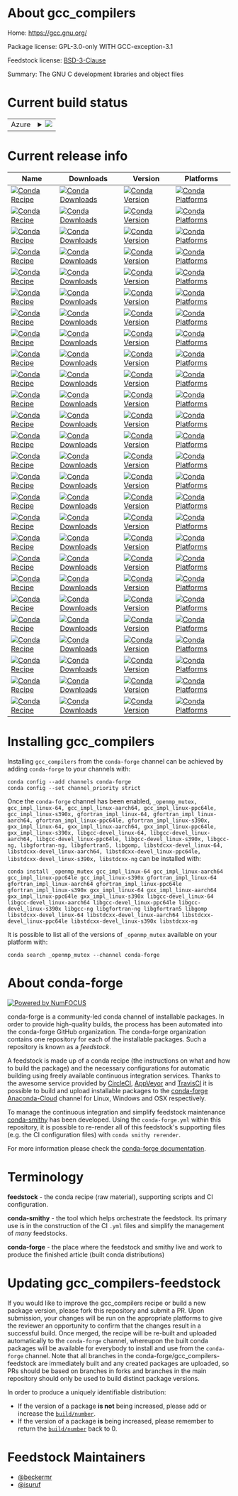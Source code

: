 About gcc_compilers
===================

Home: https://gcc.gnu.org/

Package license: GPL-3.0-only WITH GCC-exception-3.1

Feedstock license: [BSD-3-Clause](https://github.com/conda-forge/ctng-compilers-feedstock/blob/master/LICENSE.txt)

Summary: The GNU C development libraries and object files

Current build status
====================


<table>
    
  <tr>
    <td>Azure</td>
    <td>
      <details>
        <summary>
          <a href="https://dev.azure.com/conda-forge/feedstock-builds/_build/latest?definitionId=8107&branchName=master">
            <img src="https://dev.azure.com/conda-forge/feedstock-builds/_apis/build/status/ctng-compilers-feedstock?branchName=master">
          </a>
        </summary>
        <table>
          <thead><tr><th>Variant</th><th>Status</th></tr></thead>
          <tbody><tr>
              <td>linux_64_cross_target_platformlinux-64gcc_machinex86_64gcc_version10.3.0glibc_version2.12</td>
              <td>
                <a href="https://dev.azure.com/conda-forge/feedstock-builds/_build/latest?definitionId=8107&branchName=master">
                  <img src="https://dev.azure.com/conda-forge/feedstock-builds/_apis/build/status/ctng-compilers-feedstock?branchName=master&jobName=linux&configuration=linux_64_cross_target_platformlinux-64gcc_machinex86_64gcc_version10.3.0glibc_version2.12" alt="variant">
                </a>
              </td>
            </tr><tr>
              <td>linux_64_cross_target_platformlinux-64gcc_machinex86_64gcc_version11.1.0glibc_version2.12</td>
              <td>
                <a href="https://dev.azure.com/conda-forge/feedstock-builds/_build/latest?definitionId=8107&branchName=master">
                  <img src="https://dev.azure.com/conda-forge/feedstock-builds/_apis/build/status/ctng-compilers-feedstock?branchName=master&jobName=linux&configuration=linux_64_cross_target_platformlinux-64gcc_machinex86_64gcc_version11.1.0glibc_version2.12" alt="variant">
                </a>
              </td>
            </tr><tr>
              <td>linux_64_cross_target_platformlinux-64gcc_machinex86_64gcc_version9.4.0glibc_version2.12</td>
              <td>
                <a href="https://dev.azure.com/conda-forge/feedstock-builds/_build/latest?definitionId=8107&branchName=master">
                  <img src="https://dev.azure.com/conda-forge/feedstock-builds/_apis/build/status/ctng-compilers-feedstock?branchName=master&jobName=linux&configuration=linux_64_cross_target_platformlinux-64gcc_machinex86_64gcc_version9.4.0glibc_version2.12" alt="variant">
                </a>
              </td>
            </tr><tr>
              <td>linux_64_cross_target_platformlinux-aarch64gcc_machineaarch64gcc_version10.3.0glibc_version2.17</td>
              <td>
                <a href="https://dev.azure.com/conda-forge/feedstock-builds/_build/latest?definitionId=8107&branchName=master">
                  <img src="https://dev.azure.com/conda-forge/feedstock-builds/_apis/build/status/ctng-compilers-feedstock?branchName=master&jobName=linux&configuration=linux_64_cross_target_platformlinux-aarch64gcc_machineaarch64gcc_version10.3.0glibc_version2.17" alt="variant">
                </a>
              </td>
            </tr><tr>
              <td>linux_64_cross_target_platformlinux-aarch64gcc_machineaarch64gcc_version11.1.0glibc_version2.17</td>
              <td>
                <a href="https://dev.azure.com/conda-forge/feedstock-builds/_build/latest?definitionId=8107&branchName=master">
                  <img src="https://dev.azure.com/conda-forge/feedstock-builds/_apis/build/status/ctng-compilers-feedstock?branchName=master&jobName=linux&configuration=linux_64_cross_target_platformlinux-aarch64gcc_machineaarch64gcc_version11.1.0glibc_version2.17" alt="variant">
                </a>
              </td>
            </tr><tr>
              <td>linux_64_cross_target_platformlinux-aarch64gcc_machineaarch64gcc_version9.4.0glibc_version2.17</td>
              <td>
                <a href="https://dev.azure.com/conda-forge/feedstock-builds/_build/latest?definitionId=8107&branchName=master">
                  <img src="https://dev.azure.com/conda-forge/feedstock-builds/_apis/build/status/ctng-compilers-feedstock?branchName=master&jobName=linux&configuration=linux_64_cross_target_platformlinux-aarch64gcc_machineaarch64gcc_version9.4.0glibc_version2.17" alt="variant">
                </a>
              </td>
            </tr><tr>
              <td>linux_64_cross_target_platformlinux-ppc64legcc_machinepowerpc64legcc_version10.3.0glibc_version2.17</td>
              <td>
                <a href="https://dev.azure.com/conda-forge/feedstock-builds/_build/latest?definitionId=8107&branchName=master">
                  <img src="https://dev.azure.com/conda-forge/feedstock-builds/_apis/build/status/ctng-compilers-feedstock?branchName=master&jobName=linux&configuration=linux_64_cross_target_platformlinux-ppc64legcc_machinepowerpc64legcc_version10.3.0glibc_version2.17" alt="variant">
                </a>
              </td>
            </tr><tr>
              <td>linux_64_cross_target_platformlinux-ppc64legcc_machinepowerpc64legcc_version11.1.0glibc_version2.17</td>
              <td>
                <a href="https://dev.azure.com/conda-forge/feedstock-builds/_build/latest?definitionId=8107&branchName=master">
                  <img src="https://dev.azure.com/conda-forge/feedstock-builds/_apis/build/status/ctng-compilers-feedstock?branchName=master&jobName=linux&configuration=linux_64_cross_target_platformlinux-ppc64legcc_machinepowerpc64legcc_version11.1.0glibc_version2.17" alt="variant">
                </a>
              </td>
            </tr><tr>
              <td>linux_64_cross_target_platformlinux-ppc64legcc_machinepowerpc64legcc_version9.4.0glibc_version2.17</td>
              <td>
                <a href="https://dev.azure.com/conda-forge/feedstock-builds/_build/latest?definitionId=8107&branchName=master">
                  <img src="https://dev.azure.com/conda-forge/feedstock-builds/_apis/build/status/ctng-compilers-feedstock?branchName=master&jobName=linux&configuration=linux_64_cross_target_platformlinux-ppc64legcc_machinepowerpc64legcc_version9.4.0glibc_version2.17" alt="variant">
                </a>
              </td>
            </tr><tr>
              <td>linux_64_cross_target_platformlinux-s390xgcc_machines390xgcc_version10.3.0glibc_version2.17</td>
              <td>
                <a href="https://dev.azure.com/conda-forge/feedstock-builds/_build/latest?definitionId=8107&branchName=master">
                  <img src="https://dev.azure.com/conda-forge/feedstock-builds/_apis/build/status/ctng-compilers-feedstock?branchName=master&jobName=linux&configuration=linux_64_cross_target_platformlinux-s390xgcc_machines390xgcc_version10.3.0glibc_version2.17" alt="variant">
                </a>
              </td>
            </tr><tr>
              <td>linux_64_cross_target_platformlinux-s390xgcc_machines390xgcc_version11.1.0glibc_version2.17</td>
              <td>
                <a href="https://dev.azure.com/conda-forge/feedstock-builds/_build/latest?definitionId=8107&branchName=master">
                  <img src="https://dev.azure.com/conda-forge/feedstock-builds/_apis/build/status/ctng-compilers-feedstock?branchName=master&jobName=linux&configuration=linux_64_cross_target_platformlinux-s390xgcc_machines390xgcc_version11.1.0glibc_version2.17" alt="variant">
                </a>
              </td>
            </tr><tr>
              <td>linux_64_cross_target_platformlinux-s390xgcc_machines390xgcc_version9.4.0glibc_version2.17</td>
              <td>
                <a href="https://dev.azure.com/conda-forge/feedstock-builds/_build/latest?definitionId=8107&branchName=master">
                  <img src="https://dev.azure.com/conda-forge/feedstock-builds/_apis/build/status/ctng-compilers-feedstock?branchName=master&jobName=linux&configuration=linux_64_cross_target_platformlinux-s390xgcc_machines390xgcc_version9.4.0glibc_version2.17" alt="variant">
                </a>
              </td>
            </tr><tr>
              <td>linux_aarch64_cross_target_platformlinux-64gcc_machinex86_64gcc_version10.3.0glibc_version2.12</td>
              <td>
                <a href="https://dev.azure.com/conda-forge/feedstock-builds/_build/latest?definitionId=8107&branchName=master">
                  <img src="https://dev.azure.com/conda-forge/feedstock-builds/_apis/build/status/ctng-compilers-feedstock?branchName=master&jobName=linux&configuration=linux_aarch64_cross_target_platformlinux-64gcc_machinex86_64gcc_version10.3.0glibc_version2.12" alt="variant">
                </a>
              </td>
            </tr><tr>
              <td>linux_aarch64_cross_target_platformlinux-64gcc_machinex86_64gcc_version11.1.0glibc_version2.12</td>
              <td>
                <a href="https://dev.azure.com/conda-forge/feedstock-builds/_build/latest?definitionId=8107&branchName=master">
                  <img src="https://dev.azure.com/conda-forge/feedstock-builds/_apis/build/status/ctng-compilers-feedstock?branchName=master&jobName=linux&configuration=linux_aarch64_cross_target_platformlinux-64gcc_machinex86_64gcc_version11.1.0glibc_version2.12" alt="variant">
                </a>
              </td>
            </tr><tr>
              <td>linux_aarch64_cross_target_platformlinux-64gcc_machinex86_64gcc_version9.4.0glibc_version2.12</td>
              <td>
                <a href="https://dev.azure.com/conda-forge/feedstock-builds/_build/latest?definitionId=8107&branchName=master">
                  <img src="https://dev.azure.com/conda-forge/feedstock-builds/_apis/build/status/ctng-compilers-feedstock?branchName=master&jobName=linux&configuration=linux_aarch64_cross_target_platformlinux-64gcc_machinex86_64gcc_version9.4.0glibc_version2.12" alt="variant">
                </a>
              </td>
            </tr><tr>
              <td>linux_aarch64_cross_target_platformlinux-aarch64gcc_machineaarch64gcc_version10.3.0glibc_version2.17</td>
              <td>
                <a href="https://dev.azure.com/conda-forge/feedstock-builds/_build/latest?definitionId=8107&branchName=master">
                  <img src="https://dev.azure.com/conda-forge/feedstock-builds/_apis/build/status/ctng-compilers-feedstock?branchName=master&jobName=linux&configuration=linux_aarch64_cross_target_platformlinux-aarch64gcc_machineaarch64gcc_version10.3.0glibc_version2.17" alt="variant">
                </a>
              </td>
            </tr><tr>
              <td>linux_aarch64_cross_target_platformlinux-aarch64gcc_machineaarch64gcc_version11.1.0glibc_version2.17</td>
              <td>
                <a href="https://dev.azure.com/conda-forge/feedstock-builds/_build/latest?definitionId=8107&branchName=master">
                  <img src="https://dev.azure.com/conda-forge/feedstock-builds/_apis/build/status/ctng-compilers-feedstock?branchName=master&jobName=linux&configuration=linux_aarch64_cross_target_platformlinux-aarch64gcc_machineaarch64gcc_version11.1.0glibc_version2.17" alt="variant">
                </a>
              </td>
            </tr><tr>
              <td>linux_aarch64_cross_target_platformlinux-aarch64gcc_machineaarch64gcc_version9.4.0glibc_version2.17</td>
              <td>
                <a href="https://dev.azure.com/conda-forge/feedstock-builds/_build/latest?definitionId=8107&branchName=master">
                  <img src="https://dev.azure.com/conda-forge/feedstock-builds/_apis/build/status/ctng-compilers-feedstock?branchName=master&jobName=linux&configuration=linux_aarch64_cross_target_platformlinux-aarch64gcc_machineaarch64gcc_version9.4.0glibc_version2.17" alt="variant">
                </a>
              </td>
            </tr><tr>
              <td>linux_aarch64_cross_target_platformlinux-ppc64legcc_machinepowerpc64legcc_version10.3.0glibc_version2.17</td>
              <td>
                <a href="https://dev.azure.com/conda-forge/feedstock-builds/_build/latest?definitionId=8107&branchName=master">
                  <img src="https://dev.azure.com/conda-forge/feedstock-builds/_apis/build/status/ctng-compilers-feedstock?branchName=master&jobName=linux&configuration=linux_aarch64_cross_target_platformlinux-ppc64legcc_machinepowerpc64legcc_version10.3.0glibc_version2.17" alt="variant">
                </a>
              </td>
            </tr><tr>
              <td>linux_aarch64_cross_target_platformlinux-ppc64legcc_machinepowerpc64legcc_version11.1.0glibc_version2.17</td>
              <td>
                <a href="https://dev.azure.com/conda-forge/feedstock-builds/_build/latest?definitionId=8107&branchName=master">
                  <img src="https://dev.azure.com/conda-forge/feedstock-builds/_apis/build/status/ctng-compilers-feedstock?branchName=master&jobName=linux&configuration=linux_aarch64_cross_target_platformlinux-ppc64legcc_machinepowerpc64legcc_version11.1.0glibc_version2.17" alt="variant">
                </a>
              </td>
            </tr><tr>
              <td>linux_aarch64_cross_target_platformlinux-ppc64legcc_machinepowerpc64legcc_version9.4.0glibc_version2.17</td>
              <td>
                <a href="https://dev.azure.com/conda-forge/feedstock-builds/_build/latest?definitionId=8107&branchName=master">
                  <img src="https://dev.azure.com/conda-forge/feedstock-builds/_apis/build/status/ctng-compilers-feedstock?branchName=master&jobName=linux&configuration=linux_aarch64_cross_target_platformlinux-ppc64legcc_machinepowerpc64legcc_version9.4.0glibc_version2.17" alt="variant">
                </a>
              </td>
            </tr><tr>
              <td>linux_aarch64_cross_target_platformlinux-s390xgcc_machines390xgcc_version10.3.0glibc_version2.17</td>
              <td>
                <a href="https://dev.azure.com/conda-forge/feedstock-builds/_build/latest?definitionId=8107&branchName=master">
                  <img src="https://dev.azure.com/conda-forge/feedstock-builds/_apis/build/status/ctng-compilers-feedstock?branchName=master&jobName=linux&configuration=linux_aarch64_cross_target_platformlinux-s390xgcc_machines390xgcc_version10.3.0glibc_version2.17" alt="variant">
                </a>
              </td>
            </tr><tr>
              <td>linux_aarch64_cross_target_platformlinux-s390xgcc_machines390xgcc_version11.1.0glibc_version2.17</td>
              <td>
                <a href="https://dev.azure.com/conda-forge/feedstock-builds/_build/latest?definitionId=8107&branchName=master">
                  <img src="https://dev.azure.com/conda-forge/feedstock-builds/_apis/build/status/ctng-compilers-feedstock?branchName=master&jobName=linux&configuration=linux_aarch64_cross_target_platformlinux-s390xgcc_machines390xgcc_version11.1.0glibc_version2.17" alt="variant">
                </a>
              </td>
            </tr><tr>
              <td>linux_aarch64_cross_target_platformlinux-s390xgcc_machines390xgcc_version9.4.0glibc_version2.17</td>
              <td>
                <a href="https://dev.azure.com/conda-forge/feedstock-builds/_build/latest?definitionId=8107&branchName=master">
                  <img src="https://dev.azure.com/conda-forge/feedstock-builds/_apis/build/status/ctng-compilers-feedstock?branchName=master&jobName=linux&configuration=linux_aarch64_cross_target_platformlinux-s390xgcc_machines390xgcc_version9.4.0glibc_version2.17" alt="variant">
                </a>
              </td>
            </tr><tr>
              <td>linux_ppc64le_cross_target_platformlinux-64gcc_machinex86_64gcc_version10.3.0glibc_version2.12</td>
              <td>
                <a href="https://dev.azure.com/conda-forge/feedstock-builds/_build/latest?definitionId=8107&branchName=master">
                  <img src="https://dev.azure.com/conda-forge/feedstock-builds/_apis/build/status/ctng-compilers-feedstock?branchName=master&jobName=linux&configuration=linux_ppc64le_cross_target_platformlinux-64gcc_machinex86_64gcc_version10.3.0glibc_version2.12" alt="variant">
                </a>
              </td>
            </tr><tr>
              <td>linux_ppc64le_cross_target_platformlinux-64gcc_machinex86_64gcc_version11.1.0glibc_version2.12</td>
              <td>
                <a href="https://dev.azure.com/conda-forge/feedstock-builds/_build/latest?definitionId=8107&branchName=master">
                  <img src="https://dev.azure.com/conda-forge/feedstock-builds/_apis/build/status/ctng-compilers-feedstock?branchName=master&jobName=linux&configuration=linux_ppc64le_cross_target_platformlinux-64gcc_machinex86_64gcc_version11.1.0glibc_version2.12" alt="variant">
                </a>
              </td>
            </tr><tr>
              <td>linux_ppc64le_cross_target_platformlinux-64gcc_machinex86_64gcc_version9.4.0glibc_version2.12</td>
              <td>
                <a href="https://dev.azure.com/conda-forge/feedstock-builds/_build/latest?definitionId=8107&branchName=master">
                  <img src="https://dev.azure.com/conda-forge/feedstock-builds/_apis/build/status/ctng-compilers-feedstock?branchName=master&jobName=linux&configuration=linux_ppc64le_cross_target_platformlinux-64gcc_machinex86_64gcc_version9.4.0glibc_version2.12" alt="variant">
                </a>
              </td>
            </tr><tr>
              <td>linux_ppc64le_cross_target_platformlinux-aarch64gcc_machineaarch64gcc_version10.3.0glibc_version2.17</td>
              <td>
                <a href="https://dev.azure.com/conda-forge/feedstock-builds/_build/latest?definitionId=8107&branchName=master">
                  <img src="https://dev.azure.com/conda-forge/feedstock-builds/_apis/build/status/ctng-compilers-feedstock?branchName=master&jobName=linux&configuration=linux_ppc64le_cross_target_platformlinux-aarch64gcc_machineaarch64gcc_version10.3.0glibc_version2.17" alt="variant">
                </a>
              </td>
            </tr><tr>
              <td>linux_ppc64le_cross_target_platformlinux-aarch64gcc_machineaarch64gcc_version11.1.0glibc_version2.17</td>
              <td>
                <a href="https://dev.azure.com/conda-forge/feedstock-builds/_build/latest?definitionId=8107&branchName=master">
                  <img src="https://dev.azure.com/conda-forge/feedstock-builds/_apis/build/status/ctng-compilers-feedstock?branchName=master&jobName=linux&configuration=linux_ppc64le_cross_target_platformlinux-aarch64gcc_machineaarch64gcc_version11.1.0glibc_version2.17" alt="variant">
                </a>
              </td>
            </tr><tr>
              <td>linux_ppc64le_cross_target_platformlinux-aarch64gcc_machineaarch64gcc_version9.4.0glibc_version2.17</td>
              <td>
                <a href="https://dev.azure.com/conda-forge/feedstock-builds/_build/latest?definitionId=8107&branchName=master">
                  <img src="https://dev.azure.com/conda-forge/feedstock-builds/_apis/build/status/ctng-compilers-feedstock?branchName=master&jobName=linux&configuration=linux_ppc64le_cross_target_platformlinux-aarch64gcc_machineaarch64gcc_version9.4.0glibc_version2.17" alt="variant">
                </a>
              </td>
            </tr><tr>
              <td>linux_ppc64le_cross_target_platformlinux-ppc64legcc_machinepowerpc64legcc_version10.3.0glibc_version2.17</td>
              <td>
                <a href="https://dev.azure.com/conda-forge/feedstock-builds/_build/latest?definitionId=8107&branchName=master">
                  <img src="https://dev.azure.com/conda-forge/feedstock-builds/_apis/build/status/ctng-compilers-feedstock?branchName=master&jobName=linux&configuration=linux_ppc64le_cross_target_platformlinux-ppc64legcc_machinepowerpc64legcc_version10.3.0glibc_version2.17" alt="variant">
                </a>
              </td>
            </tr><tr>
              <td>linux_ppc64le_cross_target_platformlinux-ppc64legcc_machinepowerpc64legcc_version11.1.0glibc_version2.17</td>
              <td>
                <a href="https://dev.azure.com/conda-forge/feedstock-builds/_build/latest?definitionId=8107&branchName=master">
                  <img src="https://dev.azure.com/conda-forge/feedstock-builds/_apis/build/status/ctng-compilers-feedstock?branchName=master&jobName=linux&configuration=linux_ppc64le_cross_target_platformlinux-ppc64legcc_machinepowerpc64legcc_version11.1.0glibc_version2.17" alt="variant">
                </a>
              </td>
            </tr><tr>
              <td>linux_ppc64le_cross_target_platformlinux-ppc64legcc_machinepowerpc64legcc_version9.4.0glibc_version2.17</td>
              <td>
                <a href="https://dev.azure.com/conda-forge/feedstock-builds/_build/latest?definitionId=8107&branchName=master">
                  <img src="https://dev.azure.com/conda-forge/feedstock-builds/_apis/build/status/ctng-compilers-feedstock?branchName=master&jobName=linux&configuration=linux_ppc64le_cross_target_platformlinux-ppc64legcc_machinepowerpc64legcc_version9.4.0glibc_version2.17" alt="variant">
                </a>
              </td>
            </tr><tr>
              <td>linux_ppc64le_cross_target_platformlinux-s390xgcc_machines390xgcc_version10.3.0glibc_version2.17</td>
              <td>
                <a href="https://dev.azure.com/conda-forge/feedstock-builds/_build/latest?definitionId=8107&branchName=master">
                  <img src="https://dev.azure.com/conda-forge/feedstock-builds/_apis/build/status/ctng-compilers-feedstock?branchName=master&jobName=linux&configuration=linux_ppc64le_cross_target_platformlinux-s390xgcc_machines390xgcc_version10.3.0glibc_version2.17" alt="variant">
                </a>
              </td>
            </tr><tr>
              <td>linux_ppc64le_cross_target_platformlinux-s390xgcc_machines390xgcc_version11.1.0glibc_version2.17</td>
              <td>
                <a href="https://dev.azure.com/conda-forge/feedstock-builds/_build/latest?definitionId=8107&branchName=master">
                  <img src="https://dev.azure.com/conda-forge/feedstock-builds/_apis/build/status/ctng-compilers-feedstock?branchName=master&jobName=linux&configuration=linux_ppc64le_cross_target_platformlinux-s390xgcc_machines390xgcc_version11.1.0glibc_version2.17" alt="variant">
                </a>
              </td>
            </tr><tr>
              <td>linux_ppc64le_cross_target_platformlinux-s390xgcc_machines390xgcc_version9.4.0glibc_version2.17</td>
              <td>
                <a href="https://dev.azure.com/conda-forge/feedstock-builds/_build/latest?definitionId=8107&branchName=master">
                  <img src="https://dev.azure.com/conda-forge/feedstock-builds/_apis/build/status/ctng-compilers-feedstock?branchName=master&jobName=linux&configuration=linux_ppc64le_cross_target_platformlinux-s390xgcc_machines390xgcc_version9.4.0glibc_version2.17" alt="variant">
                </a>
              </td>
            </tr>
          </tbody>
        </table>
      </details>
    </td>
  </tr>
</table>

Current release info
====================

| Name | Downloads | Version | Platforms |
| --- | --- | --- | --- |
| [![Conda Recipe](https://img.shields.io/badge/recipe-_openmp_mutex-green.svg)](https://anaconda.org/conda-forge/_openmp_mutex) | [![Conda Downloads](https://img.shields.io/conda/dn/conda-forge/_openmp_mutex.svg)](https://anaconda.org/conda-forge/_openmp_mutex) | [![Conda Version](https://img.shields.io/conda/vn/conda-forge/_openmp_mutex.svg)](https://anaconda.org/conda-forge/_openmp_mutex) | [![Conda Platforms](https://img.shields.io/conda/pn/conda-forge/_openmp_mutex.svg)](https://anaconda.org/conda-forge/_openmp_mutex) |
| [![Conda Recipe](https://img.shields.io/badge/recipe-gcc_impl_linux--64-green.svg)](https://anaconda.org/conda-forge/gcc_impl_linux-64) | [![Conda Downloads](https://img.shields.io/conda/dn/conda-forge/gcc_impl_linux-64.svg)](https://anaconda.org/conda-forge/gcc_impl_linux-64) | [![Conda Version](https://img.shields.io/conda/vn/conda-forge/gcc_impl_linux-64.svg)](https://anaconda.org/conda-forge/gcc_impl_linux-64) | [![Conda Platforms](https://img.shields.io/conda/pn/conda-forge/gcc_impl_linux-64.svg)](https://anaconda.org/conda-forge/gcc_impl_linux-64) |
| [![Conda Recipe](https://img.shields.io/badge/recipe-gcc_impl_linux--aarch64-green.svg)](https://anaconda.org/conda-forge/gcc_impl_linux-aarch64) | [![Conda Downloads](https://img.shields.io/conda/dn/conda-forge/gcc_impl_linux-aarch64.svg)](https://anaconda.org/conda-forge/gcc_impl_linux-aarch64) | [![Conda Version](https://img.shields.io/conda/vn/conda-forge/gcc_impl_linux-aarch64.svg)](https://anaconda.org/conda-forge/gcc_impl_linux-aarch64) | [![Conda Platforms](https://img.shields.io/conda/pn/conda-forge/gcc_impl_linux-aarch64.svg)](https://anaconda.org/conda-forge/gcc_impl_linux-aarch64) |
| [![Conda Recipe](https://img.shields.io/badge/recipe-gcc_impl_linux--ppc64le-green.svg)](https://anaconda.org/conda-forge/gcc_impl_linux-ppc64le) | [![Conda Downloads](https://img.shields.io/conda/dn/conda-forge/gcc_impl_linux-ppc64le.svg)](https://anaconda.org/conda-forge/gcc_impl_linux-ppc64le) | [![Conda Version](https://img.shields.io/conda/vn/conda-forge/gcc_impl_linux-ppc64le.svg)](https://anaconda.org/conda-forge/gcc_impl_linux-ppc64le) | [![Conda Platforms](https://img.shields.io/conda/pn/conda-forge/gcc_impl_linux-ppc64le.svg)](https://anaconda.org/conda-forge/gcc_impl_linux-ppc64le) |
| [![Conda Recipe](https://img.shields.io/badge/recipe-gcc_impl_linux--s390x-green.svg)](https://anaconda.org/conda-forge/gcc_impl_linux-s390x) | [![Conda Downloads](https://img.shields.io/conda/dn/conda-forge/gcc_impl_linux-s390x.svg)](https://anaconda.org/conda-forge/gcc_impl_linux-s390x) | [![Conda Version](https://img.shields.io/conda/vn/conda-forge/gcc_impl_linux-s390x.svg)](https://anaconda.org/conda-forge/gcc_impl_linux-s390x) | [![Conda Platforms](https://img.shields.io/conda/pn/conda-forge/gcc_impl_linux-s390x.svg)](https://anaconda.org/conda-forge/gcc_impl_linux-s390x) |
| [![Conda Recipe](https://img.shields.io/badge/recipe-gfortran_impl_linux--64-green.svg)](https://anaconda.org/conda-forge/gfortran_impl_linux-64) | [![Conda Downloads](https://img.shields.io/conda/dn/conda-forge/gfortran_impl_linux-64.svg)](https://anaconda.org/conda-forge/gfortran_impl_linux-64) | [![Conda Version](https://img.shields.io/conda/vn/conda-forge/gfortran_impl_linux-64.svg)](https://anaconda.org/conda-forge/gfortran_impl_linux-64) | [![Conda Platforms](https://img.shields.io/conda/pn/conda-forge/gfortran_impl_linux-64.svg)](https://anaconda.org/conda-forge/gfortran_impl_linux-64) |
| [![Conda Recipe](https://img.shields.io/badge/recipe-gfortran_impl_linux--aarch64-green.svg)](https://anaconda.org/conda-forge/gfortran_impl_linux-aarch64) | [![Conda Downloads](https://img.shields.io/conda/dn/conda-forge/gfortran_impl_linux-aarch64.svg)](https://anaconda.org/conda-forge/gfortran_impl_linux-aarch64) | [![Conda Version](https://img.shields.io/conda/vn/conda-forge/gfortran_impl_linux-aarch64.svg)](https://anaconda.org/conda-forge/gfortran_impl_linux-aarch64) | [![Conda Platforms](https://img.shields.io/conda/pn/conda-forge/gfortran_impl_linux-aarch64.svg)](https://anaconda.org/conda-forge/gfortran_impl_linux-aarch64) |
| [![Conda Recipe](https://img.shields.io/badge/recipe-gfortran_impl_linux--ppc64le-green.svg)](https://anaconda.org/conda-forge/gfortran_impl_linux-ppc64le) | [![Conda Downloads](https://img.shields.io/conda/dn/conda-forge/gfortran_impl_linux-ppc64le.svg)](https://anaconda.org/conda-forge/gfortran_impl_linux-ppc64le) | [![Conda Version](https://img.shields.io/conda/vn/conda-forge/gfortran_impl_linux-ppc64le.svg)](https://anaconda.org/conda-forge/gfortran_impl_linux-ppc64le) | [![Conda Platforms](https://img.shields.io/conda/pn/conda-forge/gfortran_impl_linux-ppc64le.svg)](https://anaconda.org/conda-forge/gfortran_impl_linux-ppc64le) |
| [![Conda Recipe](https://img.shields.io/badge/recipe-gfortran_impl_linux--s390x-green.svg)](https://anaconda.org/conda-forge/gfortran_impl_linux-s390x) | [![Conda Downloads](https://img.shields.io/conda/dn/conda-forge/gfortran_impl_linux-s390x.svg)](https://anaconda.org/conda-forge/gfortran_impl_linux-s390x) | [![Conda Version](https://img.shields.io/conda/vn/conda-forge/gfortran_impl_linux-s390x.svg)](https://anaconda.org/conda-forge/gfortran_impl_linux-s390x) | [![Conda Platforms](https://img.shields.io/conda/pn/conda-forge/gfortran_impl_linux-s390x.svg)](https://anaconda.org/conda-forge/gfortran_impl_linux-s390x) |
| [![Conda Recipe](https://img.shields.io/badge/recipe-gxx_impl_linux--64-green.svg)](https://anaconda.org/conda-forge/gxx_impl_linux-64) | [![Conda Downloads](https://img.shields.io/conda/dn/conda-forge/gxx_impl_linux-64.svg)](https://anaconda.org/conda-forge/gxx_impl_linux-64) | [![Conda Version](https://img.shields.io/conda/vn/conda-forge/gxx_impl_linux-64.svg)](https://anaconda.org/conda-forge/gxx_impl_linux-64) | [![Conda Platforms](https://img.shields.io/conda/pn/conda-forge/gxx_impl_linux-64.svg)](https://anaconda.org/conda-forge/gxx_impl_linux-64) |
| [![Conda Recipe](https://img.shields.io/badge/recipe-gxx_impl_linux--aarch64-green.svg)](https://anaconda.org/conda-forge/gxx_impl_linux-aarch64) | [![Conda Downloads](https://img.shields.io/conda/dn/conda-forge/gxx_impl_linux-aarch64.svg)](https://anaconda.org/conda-forge/gxx_impl_linux-aarch64) | [![Conda Version](https://img.shields.io/conda/vn/conda-forge/gxx_impl_linux-aarch64.svg)](https://anaconda.org/conda-forge/gxx_impl_linux-aarch64) | [![Conda Platforms](https://img.shields.io/conda/pn/conda-forge/gxx_impl_linux-aarch64.svg)](https://anaconda.org/conda-forge/gxx_impl_linux-aarch64) |
| [![Conda Recipe](https://img.shields.io/badge/recipe-gxx_impl_linux--ppc64le-green.svg)](https://anaconda.org/conda-forge/gxx_impl_linux-ppc64le) | [![Conda Downloads](https://img.shields.io/conda/dn/conda-forge/gxx_impl_linux-ppc64le.svg)](https://anaconda.org/conda-forge/gxx_impl_linux-ppc64le) | [![Conda Version](https://img.shields.io/conda/vn/conda-forge/gxx_impl_linux-ppc64le.svg)](https://anaconda.org/conda-forge/gxx_impl_linux-ppc64le) | [![Conda Platforms](https://img.shields.io/conda/pn/conda-forge/gxx_impl_linux-ppc64le.svg)](https://anaconda.org/conda-forge/gxx_impl_linux-ppc64le) |
| [![Conda Recipe](https://img.shields.io/badge/recipe-gxx_impl_linux--s390x-green.svg)](https://anaconda.org/conda-forge/gxx_impl_linux-s390x) | [![Conda Downloads](https://img.shields.io/conda/dn/conda-forge/gxx_impl_linux-s390x.svg)](https://anaconda.org/conda-forge/gxx_impl_linux-s390x) | [![Conda Version](https://img.shields.io/conda/vn/conda-forge/gxx_impl_linux-s390x.svg)](https://anaconda.org/conda-forge/gxx_impl_linux-s390x) | [![Conda Platforms](https://img.shields.io/conda/pn/conda-forge/gxx_impl_linux-s390x.svg)](https://anaconda.org/conda-forge/gxx_impl_linux-s390x) |
| [![Conda Recipe](https://img.shields.io/badge/recipe-libgcc--devel_linux--64-green.svg)](https://anaconda.org/conda-forge/libgcc-devel_linux-64) | [![Conda Downloads](https://img.shields.io/conda/dn/conda-forge/libgcc-devel_linux-64.svg)](https://anaconda.org/conda-forge/libgcc-devel_linux-64) | [![Conda Version](https://img.shields.io/conda/vn/conda-forge/libgcc-devel_linux-64.svg)](https://anaconda.org/conda-forge/libgcc-devel_linux-64) | [![Conda Platforms](https://img.shields.io/conda/pn/conda-forge/libgcc-devel_linux-64.svg)](https://anaconda.org/conda-forge/libgcc-devel_linux-64) |
| [![Conda Recipe](https://img.shields.io/badge/recipe-libgcc--devel_linux--aarch64-green.svg)](https://anaconda.org/conda-forge/libgcc-devel_linux-aarch64) | [![Conda Downloads](https://img.shields.io/conda/dn/conda-forge/libgcc-devel_linux-aarch64.svg)](https://anaconda.org/conda-forge/libgcc-devel_linux-aarch64) | [![Conda Version](https://img.shields.io/conda/vn/conda-forge/libgcc-devel_linux-aarch64.svg)](https://anaconda.org/conda-forge/libgcc-devel_linux-aarch64) | [![Conda Platforms](https://img.shields.io/conda/pn/conda-forge/libgcc-devel_linux-aarch64.svg)](https://anaconda.org/conda-forge/libgcc-devel_linux-aarch64) |
| [![Conda Recipe](https://img.shields.io/badge/recipe-libgcc--devel_linux--ppc64le-green.svg)](https://anaconda.org/conda-forge/libgcc-devel_linux-ppc64le) | [![Conda Downloads](https://img.shields.io/conda/dn/conda-forge/libgcc-devel_linux-ppc64le.svg)](https://anaconda.org/conda-forge/libgcc-devel_linux-ppc64le) | [![Conda Version](https://img.shields.io/conda/vn/conda-forge/libgcc-devel_linux-ppc64le.svg)](https://anaconda.org/conda-forge/libgcc-devel_linux-ppc64le) | [![Conda Platforms](https://img.shields.io/conda/pn/conda-forge/libgcc-devel_linux-ppc64le.svg)](https://anaconda.org/conda-forge/libgcc-devel_linux-ppc64le) |
| [![Conda Recipe](https://img.shields.io/badge/recipe-libgcc--devel_linux--s390x-green.svg)](https://anaconda.org/conda-forge/libgcc-devel_linux-s390x) | [![Conda Downloads](https://img.shields.io/conda/dn/conda-forge/libgcc-devel_linux-s390x.svg)](https://anaconda.org/conda-forge/libgcc-devel_linux-s390x) | [![Conda Version](https://img.shields.io/conda/vn/conda-forge/libgcc-devel_linux-s390x.svg)](https://anaconda.org/conda-forge/libgcc-devel_linux-s390x) | [![Conda Platforms](https://img.shields.io/conda/pn/conda-forge/libgcc-devel_linux-s390x.svg)](https://anaconda.org/conda-forge/libgcc-devel_linux-s390x) |
| [![Conda Recipe](https://img.shields.io/badge/recipe-libgcc--ng-green.svg)](https://anaconda.org/conda-forge/libgcc-ng) | [![Conda Downloads](https://img.shields.io/conda/dn/conda-forge/libgcc-ng.svg)](https://anaconda.org/conda-forge/libgcc-ng) | [![Conda Version](https://img.shields.io/conda/vn/conda-forge/libgcc-ng.svg)](https://anaconda.org/conda-forge/libgcc-ng) | [![Conda Platforms](https://img.shields.io/conda/pn/conda-forge/libgcc-ng.svg)](https://anaconda.org/conda-forge/libgcc-ng) |
| [![Conda Recipe](https://img.shields.io/badge/recipe-libgfortran--ng-green.svg)](https://anaconda.org/conda-forge/libgfortran-ng) | [![Conda Downloads](https://img.shields.io/conda/dn/conda-forge/libgfortran-ng.svg)](https://anaconda.org/conda-forge/libgfortran-ng) | [![Conda Version](https://img.shields.io/conda/vn/conda-forge/libgfortran-ng.svg)](https://anaconda.org/conda-forge/libgfortran-ng) | [![Conda Platforms](https://img.shields.io/conda/pn/conda-forge/libgfortran-ng.svg)](https://anaconda.org/conda-forge/libgfortran-ng) |
| [![Conda Recipe](https://img.shields.io/badge/recipe-libgfortran5-green.svg)](https://anaconda.org/conda-forge/libgfortran5) | [![Conda Downloads](https://img.shields.io/conda/dn/conda-forge/libgfortran5.svg)](https://anaconda.org/conda-forge/libgfortran5) | [![Conda Version](https://img.shields.io/conda/vn/conda-forge/libgfortran5.svg)](https://anaconda.org/conda-forge/libgfortran5) | [![Conda Platforms](https://img.shields.io/conda/pn/conda-forge/libgfortran5.svg)](https://anaconda.org/conda-forge/libgfortran5) |
| [![Conda Recipe](https://img.shields.io/badge/recipe-libgomp-green.svg)](https://anaconda.org/conda-forge/libgomp) | [![Conda Downloads](https://img.shields.io/conda/dn/conda-forge/libgomp.svg)](https://anaconda.org/conda-forge/libgomp) | [![Conda Version](https://img.shields.io/conda/vn/conda-forge/libgomp.svg)](https://anaconda.org/conda-forge/libgomp) | [![Conda Platforms](https://img.shields.io/conda/pn/conda-forge/libgomp.svg)](https://anaconda.org/conda-forge/libgomp) |
| [![Conda Recipe](https://img.shields.io/badge/recipe-libstdcxx--devel_linux--64-green.svg)](https://anaconda.org/conda-forge/libstdcxx-devel_linux-64) | [![Conda Downloads](https://img.shields.io/conda/dn/conda-forge/libstdcxx-devel_linux-64.svg)](https://anaconda.org/conda-forge/libstdcxx-devel_linux-64) | [![Conda Version](https://img.shields.io/conda/vn/conda-forge/libstdcxx-devel_linux-64.svg)](https://anaconda.org/conda-forge/libstdcxx-devel_linux-64) | [![Conda Platforms](https://img.shields.io/conda/pn/conda-forge/libstdcxx-devel_linux-64.svg)](https://anaconda.org/conda-forge/libstdcxx-devel_linux-64) |
| [![Conda Recipe](https://img.shields.io/badge/recipe-libstdcxx--devel_linux--aarch64-green.svg)](https://anaconda.org/conda-forge/libstdcxx-devel_linux-aarch64) | [![Conda Downloads](https://img.shields.io/conda/dn/conda-forge/libstdcxx-devel_linux-aarch64.svg)](https://anaconda.org/conda-forge/libstdcxx-devel_linux-aarch64) | [![Conda Version](https://img.shields.io/conda/vn/conda-forge/libstdcxx-devel_linux-aarch64.svg)](https://anaconda.org/conda-forge/libstdcxx-devel_linux-aarch64) | [![Conda Platforms](https://img.shields.io/conda/pn/conda-forge/libstdcxx-devel_linux-aarch64.svg)](https://anaconda.org/conda-forge/libstdcxx-devel_linux-aarch64) |
| [![Conda Recipe](https://img.shields.io/badge/recipe-libstdcxx--devel_linux--ppc64le-green.svg)](https://anaconda.org/conda-forge/libstdcxx-devel_linux-ppc64le) | [![Conda Downloads](https://img.shields.io/conda/dn/conda-forge/libstdcxx-devel_linux-ppc64le.svg)](https://anaconda.org/conda-forge/libstdcxx-devel_linux-ppc64le) | [![Conda Version](https://img.shields.io/conda/vn/conda-forge/libstdcxx-devel_linux-ppc64le.svg)](https://anaconda.org/conda-forge/libstdcxx-devel_linux-ppc64le) | [![Conda Platforms](https://img.shields.io/conda/pn/conda-forge/libstdcxx-devel_linux-ppc64le.svg)](https://anaconda.org/conda-forge/libstdcxx-devel_linux-ppc64le) |
| [![Conda Recipe](https://img.shields.io/badge/recipe-libstdcxx--devel_linux--s390x-green.svg)](https://anaconda.org/conda-forge/libstdcxx-devel_linux-s390x) | [![Conda Downloads](https://img.shields.io/conda/dn/conda-forge/libstdcxx-devel_linux-s390x.svg)](https://anaconda.org/conda-forge/libstdcxx-devel_linux-s390x) | [![Conda Version](https://img.shields.io/conda/vn/conda-forge/libstdcxx-devel_linux-s390x.svg)](https://anaconda.org/conda-forge/libstdcxx-devel_linux-s390x) | [![Conda Platforms](https://img.shields.io/conda/pn/conda-forge/libstdcxx-devel_linux-s390x.svg)](https://anaconda.org/conda-forge/libstdcxx-devel_linux-s390x) |
| [![Conda Recipe](https://img.shields.io/badge/recipe-libstdcxx--ng-green.svg)](https://anaconda.org/conda-forge/libstdcxx-ng) | [![Conda Downloads](https://img.shields.io/conda/dn/conda-forge/libstdcxx-ng.svg)](https://anaconda.org/conda-forge/libstdcxx-ng) | [![Conda Version](https://img.shields.io/conda/vn/conda-forge/libstdcxx-ng.svg)](https://anaconda.org/conda-forge/libstdcxx-ng) | [![Conda Platforms](https://img.shields.io/conda/pn/conda-forge/libstdcxx-ng.svg)](https://anaconda.org/conda-forge/libstdcxx-ng) |

Installing gcc_compilers
========================

Installing `gcc_compilers` from the `conda-forge` channel can be achieved by adding `conda-forge` to your channels with:

```
conda config --add channels conda-forge
conda config --set channel_priority strict
```

Once the `conda-forge` channel has been enabled, `_openmp_mutex, gcc_impl_linux-64, gcc_impl_linux-aarch64, gcc_impl_linux-ppc64le, gcc_impl_linux-s390x, gfortran_impl_linux-64, gfortran_impl_linux-aarch64, gfortran_impl_linux-ppc64le, gfortran_impl_linux-s390x, gxx_impl_linux-64, gxx_impl_linux-aarch64, gxx_impl_linux-ppc64le, gxx_impl_linux-s390x, libgcc-devel_linux-64, libgcc-devel_linux-aarch64, libgcc-devel_linux-ppc64le, libgcc-devel_linux-s390x, libgcc-ng, libgfortran-ng, libgfortran5, libgomp, libstdcxx-devel_linux-64, libstdcxx-devel_linux-aarch64, libstdcxx-devel_linux-ppc64le, libstdcxx-devel_linux-s390x, libstdcxx-ng` can be installed with:

```
conda install _openmp_mutex gcc_impl_linux-64 gcc_impl_linux-aarch64 gcc_impl_linux-ppc64le gcc_impl_linux-s390x gfortran_impl_linux-64 gfortran_impl_linux-aarch64 gfortran_impl_linux-ppc64le gfortran_impl_linux-s390x gxx_impl_linux-64 gxx_impl_linux-aarch64 gxx_impl_linux-ppc64le gxx_impl_linux-s390x libgcc-devel_linux-64 libgcc-devel_linux-aarch64 libgcc-devel_linux-ppc64le libgcc-devel_linux-s390x libgcc-ng libgfortran-ng libgfortran5 libgomp libstdcxx-devel_linux-64 libstdcxx-devel_linux-aarch64 libstdcxx-devel_linux-ppc64le libstdcxx-devel_linux-s390x libstdcxx-ng
```

It is possible to list all of the versions of `_openmp_mutex` available on your platform with:

```
conda search _openmp_mutex --channel conda-forge
```


About conda-forge
=================

[![Powered by NumFOCUS](https://img.shields.io/badge/powered%20by-NumFOCUS-orange.svg?style=flat&colorA=E1523D&colorB=007D8A)](http://numfocus.org)

conda-forge is a community-led conda channel of installable packages.
In order to provide high-quality builds, the process has been automated into the
conda-forge GitHub organization. The conda-forge organization contains one repository
for each of the installable packages. Such a repository is known as a *feedstock*.

A feedstock is made up of a conda recipe (the instructions on what and how to build
the package) and the necessary configurations for automatic building using freely
available continuous integration services. Thanks to the awesome service provided by
[CircleCI](https://circleci.com/), [AppVeyor](https://www.appveyor.com/)
and [TravisCI](https://travis-ci.com/) it is possible to build and upload installable
packages to the [conda-forge](https://anaconda.org/conda-forge)
[Anaconda-Cloud](https://anaconda.org/) channel for Linux, Windows and OSX respectively.

To manage the continuous integration and simplify feedstock maintenance
[conda-smithy](https://github.com/conda-forge/conda-smithy) has been developed.
Using the ``conda-forge.yml`` within this repository, it is possible to re-render all of
this feedstock's supporting files (e.g. the CI configuration files) with ``conda smithy rerender``.

For more information please check the [conda-forge documentation](https://conda-forge.org/docs/).

Terminology
===========

**feedstock** - the conda recipe (raw material), supporting scripts and CI configuration.

**conda-smithy** - the tool which helps orchestrate the feedstock.
                   Its primary use is in the construction of the CI ``.yml`` files
                   and simplify the management of *many* feedstocks.

**conda-forge** - the place where the feedstock and smithy live and work to
                  produce the finished article (built conda distributions)


Updating gcc_compilers-feedstock
================================

If you would like to improve the gcc_compilers recipe or build a new
package version, please fork this repository and submit a PR. Upon submission,
your changes will be run on the appropriate platforms to give the reviewer an
opportunity to confirm that the changes result in a successful build. Once
merged, the recipe will be re-built and uploaded automatically to the
`conda-forge` channel, whereupon the built conda packages will be available for
everybody to install and use from the `conda-forge` channel.
Note that all branches in the conda-forge/gcc_compilers-feedstock are
immediately built and any created packages are uploaded, so PRs should be based
on branches in forks and branches in the main repository should only be used to
build distinct package versions.

In order to produce a uniquely identifiable distribution:
 * If the version of a package **is not** being increased, please add or increase
   the [``build/number``](https://docs.conda.io/projects/conda-build/en/latest/resources/define-metadata.html#build-number-and-string).
 * If the version of a package **is** being increased, please remember to return
   the [``build/number``](https://docs.conda.io/projects/conda-build/en/latest/resources/define-metadata.html#build-number-and-string)
   back to 0.

Feedstock Maintainers
=====================

* [@beckermr](https://github.com/beckermr/)
* [@isuruf](https://github.com/isuruf/)

